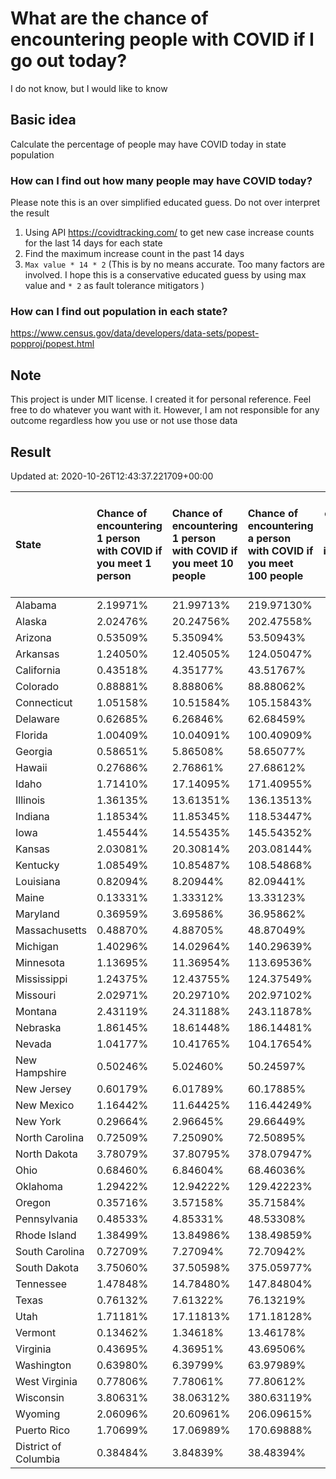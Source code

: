 # What are the chance of encountering people with COVID if I go out today?
I do not know, but I would like to know

## Basic idea
Calculate the percentage of people may have COVID today in state population

### How can I find out how many people may have COVID today?
Please note this is an over simplified educated guess. Do not over interpret the result 
1. Using API https://covidtracking.com/ to get new case increase counts for the last 14 days for each state
2. Find the maximum increase count in the past 14 days
3. `Max value * 14 * 2` (This is by no means accurate. Too many factors are involved. I hope this is a conservative educated guess by using max value and `* 2` as fault tolerance mitigators ) 

### How can I find out population in each state?
https://www.census.gov/data/developers/data-sets/popest-popproj/popest.html

## Note
This project is under MIT license. I created it for personal reference. Feel free to do whatever you want with it. However, I am not responsible for any outcome regardless how you use or not use those data 

## Result

 Updated at: 2020-10-26T12:43:37.221709+00:00

| State                | Chance of encountering 1 person with COVID if you meet 1 person   | Chance of encountering 1 person with COVID if you meet 10 people   | Chance of encountering a person with COVID if you meet 100 people   |   Max count of new case increase in the past 14 days |   Estimated people count with COVID |
|:---------------------|:------------------------------------------------------------------|:-------------------------------------------------------------------|:--------------------------------------------------------------------|-----------------------------------------------------:|------------------------------------:|
| Alabama              | 2.19971%                                                          | 21.99713%                                                          | 219.97130%                                                          |                                                 3852 |                              107856 |
| Alaska               | 2.02476%                                                          | 20.24756%                                                          | 202.47558%                                                          |                                                  529 |                               14812 |
| Arizona              | 0.53509%                                                          | 5.35094%                                                           | 53.50943%                                                           |                                                 1391 |                               38948 |
| Arkansas             | 1.24050%                                                          | 12.40505%                                                          | 124.05047%                                                          |                                                 1337 |                               37436 |
| California           | 0.43518%                                                          | 4.35177%                                                           | 43.51767%                                                           |                                                 6141 |                              171948 |
| Colorado             | 0.88881%                                                          | 8.88806%                                                           | 88.88062%                                                           |                                                 1828 |                               51184 |
| Connecticut          | 1.05158%                                                          | 10.51584%                                                          | 105.15843%                                                          |                                                 1339 |                               37492 |
| Delaware             | 0.62685%                                                          | 6.26846%                                                           | 62.68459%                                                           |                                                  218 |                                6104 |
| Florida              | 1.00409%                                                          | 10.04091%                                                          | 100.40909%                                                          |                                                 7702 |                              215656 |
| Georgia              | 0.58651%                                                          | 5.86508%                                                           | 58.65077%                                                           |                                                 2224 |                               62272 |
| Hawaii               | 0.27686%                                                          | 2.76861%                                                           | 27.68612%                                                           |                                                  140 |                                3920 |
| Idaho                | 1.71410%                                                          | 17.14095%                                                          | 171.40955%                                                          |                                                 1094 |                               30632 |
| Illinois             | 1.36135%                                                          | 13.61351%                                                          | 136.13513%                                                          |                                                 6161 |                              172508 |
| Indiana              | 1.18534%                                                          | 11.85345%                                                          | 118.53447%                                                          |                                                 2850 |                               79800 |
| Iowa                 | 1.45544%                                                          | 14.55435%                                                          | 145.54352%                                                          |                                                 1640 |                               45920 |
| Kansas               | 2.03081%                                                          | 20.30814%                                                          | 203.08144%                                                          |                                                 2113 |                               59164 |
| Kentucky             | 1.08549%                                                          | 10.85487%                                                          | 108.54868%                                                          |                                                 1732 |                               48496 |
| Louisiana            | 0.82094%                                                          | 8.20944%                                                           | 82.09441%                                                           |                                                 1363 |                               38164 |
| Maine                | 0.13331%                                                          | 1.33312%                                                           | 13.33123%                                                           |                                                   64 |                                1792 |
| Maryland             | 0.36959%                                                          | 3.69586%                                                           | 36.95862%                                                           |                                                  798 |                               22344 |
| Massachusetts        | 0.48870%                                                          | 4.88705%                                                           | 48.87049%                                                           |                                                 1203 |                               33684 |
| Michigan             | 1.40296%                                                          | 14.02964%                                                          | 140.29639%                                                          |                                                 5004 |                              140112 |
| Minnesota            | 1.13695%                                                          | 11.36954%                                                          | 113.69536%                                                          |                                                 2290 |                               64120 |
| Mississippi          | 1.24375%                                                          | 12.43755%                                                          | 124.37549%                                                          |                                                 1322 |                               37016 |
| Missouri             | 2.02971%                                                          | 20.29710%                                                          | 202.97102%                                                          |                                                 4449 |                              124572 |
| Montana              | 2.43119%                                                          | 24.31188%                                                          | 243.11878%                                                          |                                                  928 |                               25984 |
| Nebraska             | 1.86145%                                                          | 18.61448%                                                          | 186.14481%                                                          |                                                 1286 |                               36008 |
| Nevada               | 1.04177%                                                          | 10.41765%                                                          | 104.17654%                                                          |                                                 1146 |                               32088 |
| New Hampshire        | 0.50246%                                                          | 5.02460%                                                           | 50.24597%                                                           |                                                  244 |                                6832 |
| New Jersey           | 0.60179%                                                          | 6.01789%                                                           | 60.17885%                                                           |                                                 1909 |                               53452 |
| New Mexico           | 1.16442%                                                          | 11.64425%                                                          | 116.44249%                                                          |                                                  872 |                               24416 |
| New York             | 0.29664%                                                          | 2.96645%                                                           | 29.66449%                                                           |                                                 2061 |                               57708 |
| North Carolina       | 0.72509%                                                          | 7.25090%                                                           | 72.50895%                                                           |                                                 2716 |                               76048 |
| North Dakota         | 3.78079%                                                          | 37.80795%                                                          | 378.07947%                                                          |                                                 1029 |                               28812 |
| Ohio                 | 0.68460%                                                          | 6.84604%                                                           | 68.46036%                                                           |                                                 2858 |                               80024 |
| Oklahoma             | 1.29422%                                                          | 12.94222%                                                          | 129.42223%                                                          |                                                 1829 |                               51212 |
| Oregon               | 0.35716%                                                          | 3.57158%                                                           | 35.71584%                                                           |                                                  538 |                               15064 |
| Pennsylvania         | 0.48533%                                                          | 4.85331%                                                           | 48.53308%                                                           |                                                 2219 |                               62132 |
| Rhode Island         | 1.38499%                                                          | 13.84986%                                                          | 138.49859%                                                          |                                                  524 |                               14672 |
| South Carolina       | 0.72709%                                                          | 7.27094%                                                           | 72.70942%                                                           |                                                 1337 |                               37436 |
| South Dakota         | 3.75060%                                                          | 37.50598%                                                          | 375.05977%                                                          |                                                 1185 |                               33180 |
| Tennessee            | 1.47848%                                                          | 14.78480%                                                          | 147.84804%                                                          |                                                 3606 |                              100968 |
| Texas                | 0.76132%                                                          | 7.61322%                                                           | 76.13219%                                                           |                                                 7884 |                              220752 |
| Utah                 | 1.71181%                                                          | 17.11813%                                                          | 171.18128%                                                          |                                                 1960 |                               54880 |
| Vermont              | 0.13462%                                                          | 1.34618%                                                           | 13.46178%                                                           |                                                   30 |                                 840 |
| Virginia             | 0.43695%                                                          | 4.36951%                                                           | 43.69506%                                                           |                                                 1332 |                               37296 |
| Washington           | 0.63980%                                                          | 6.39799%                                                           | 63.97989%                                                           |                                                 1740 |                               48720 |
| West Virginia        | 0.77806%                                                          | 7.78061%                                                           | 77.80612%                                                           |                                                  498 |                               13944 |
| Wisconsin            | 3.80631%                                                          | 38.06312%                                                          | 380.63119%                                                          |                                                 7915 |                              221620 |
| Wyoming              | 2.06096%                                                          | 20.60961%                                                          | 206.09615%                                                          |                                                  426 |                               11928 |
| Puerto Rico          | 1.70699%                                                          | 17.06989%                                                          | 170.69888%                                                          |                                                 1947 |                               54516 |
| District of Columbia | 0.38484%                                                          | 3.84839%                                                           | 38.48394%                                                           |                                                   97 |                                2716 |
